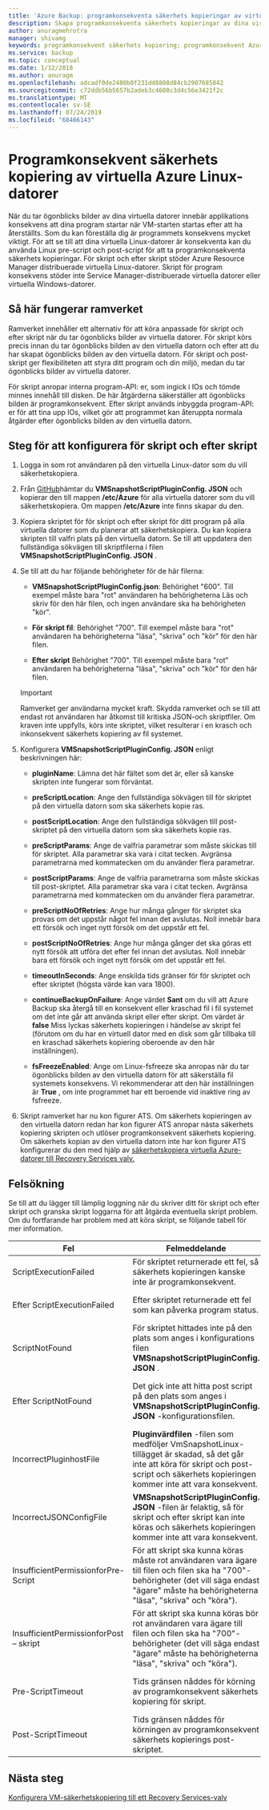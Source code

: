 ```yaml
---
title: 'Azure Backup: programkonsekventa säkerhets kopieringar av virtuella Linux-datorer'
description: Skapa programkonsekventa säkerhets kopieringar av dina virtuella Linux-datorer till Azure. Den här artikeln förklarar hur du konfigurerar skript ramverket för att säkerhetskopiera virtuella Linux-datorer som distribueras i Azure. Den här artikeln innehåller också felsöknings information.
author: anuragmehrotra
manager: shivamg
keywords: programkonsekvent säkerhets kopiering; programkonsekvent Azure VM-säkerhetskopiering; Linux VM-säkerhetskopiering; Azure Backup
ms.service: backup
ms.topic: conceptual
ms.date: 1/12/2018
ms.author: anuragm
ms.openlocfilehash: adcadf0de2480b0f231dd8808d84cb2907685842
ms.sourcegitcommit: c72ddb56b5657b2adeb3c4608c3d4c56e3421f2c
ms.translationtype: MT
ms.contentlocale: sv-SE
ms.lasthandoff: 07/24/2019
ms.locfileid: "68466143"
---
```

# <a name="application-consistent-backup-of-azure-linux-vms"></a>Programkonsekvent säkerhets kopiering av virtuella Azure Linux-datorer

När du tar ögonblicks bilder av dina virtuella datorer innebär applikations konsekvens att dina program startar när VM-starten startas efter att ha återställts. Som du kan föreställa dig är programmets konsekvens mycket viktigt. För att se till att dina virtuella Linux-datorer är konsekventa kan du använda Linux pre-script och post-script för att ta programkonsekventa säkerhets kopieringar. För skript och efter skript stöder Azure Resource Manager distribuerade virtuella Linux-datorer. Skript för program konsekvens stöder inte Service Manager-distribuerade virtuella datorer eller virtuella Windows-datorer.

## <a name="how-the-framework-works"></a>Så här fungerar ramverket

Ramverket innehåller ett alternativ för att köra anpassade för skript och efter skript när du tar ögonblicks bilder av virtuella datorer. För skript körs precis innan du tar ögonblicks bilden av den virtuella datorn och efter att du har skapat ögonblicks bilden av den virtuella datorn. För skript och post-skript ger flexibiliteten att styra ditt program och din miljö, medan du tar ögonblicks bilder av virtuella datorer.

För skript anropar interna program-API: er, som ingick i IOs och tömde minnes innehåll till disken. De här åtgärderna säkerställer att ögonblicks bilden är programkonsekvent. Efter skript används inbyggda program-API: er för att tina upp IOs, vilket gör att programmet kan återuppta normala åtgärder efter ögonblicks bilden av den virtuella datorn.

## <a name="steps-to-configure-pre-script-and-post-script"></a>Steg för att konfigurera för skript och efter skript

1. Logga in som rot användaren på den virtuella Linux-dator som du vill säkerhetskopiera.

2. Från [GitHub](https://github.com/MicrosoftAzureBackup/VMSnapshotPluginConfig)hämtar du **VMSnapshotScriptPluginConfig. JSON** och kopierar den till mappen **/etc/Azure** för alla virtuella datorer som du vill säkerhetskopiera. Om mappen **/etc/Azure** inte finns skapar du den.

3. Kopiera skriptet för för skript och efter skript för ditt program på alla virtuella datorer som du planerar att säkerhetskopiera. Du kan kopiera skripten till valfri plats på den virtuella datorn. Se till att uppdatera den fullständiga sökvägen till skriptfilerna i filen **VMSnapshotScriptPluginConfig. JSON** .

4. Se till att du har följande behörigheter för de här filerna:

   - **VMSnapshotScriptPluginConfig.json**: Behörighet "600". Till exempel måste bara "rot" användaren ha behörigheterna Läs och skriv för den här filen, och ingen användare ska ha behörigheten "kör".

   - **För skript fil**: Behörighet "700".  Till exempel måste bara "rot" användaren ha behörigheterna "läsa", "skriva" och "kör" för den här filen.

   - **Efter skript** Behörighet "700". Till exempel måste bara "rot" användaren ha behörigheterna "läsa", "skriva" och "kör" för den här filen.

   > [!Important]
   > Ramverket ger användarna mycket kraft. Skydda ramverket och se till att endast rot användaren har åtkomst till kritiska JSON-och skriptfiler.
   > Om kraven inte uppfylls, körs inte skriptet, vilket resulterar i en krasch och inkonsekvent säkerhets kopiering av fil systemet.
   >

5. Konfigurera **VMSnapshotScriptPluginConfig. JSON** enligt beskrivningen här:
    - **pluginName**: Lämna det här fältet som det är, eller så kanske skripten inte fungerar som förväntat.

    - **preScriptLocation**: Ange den fullständiga sökvägen till för skriptet på den virtuella datorn som ska säkerhets kopie ras.

    - **postScriptLocation**: Ange den fullständiga sökvägen till post-skriptet på den virtuella datorn som ska säkerhets kopie ras.

    - **preScriptParams**: Ange de valfria parametrar som måste skickas till för skriptet. Alla parametrar ska vara i citat tecken. Avgränsa parametrarna med kommatecken om du använder flera parametrar.

    - **postScriptParams**: Ange de valfria parametrarna som måste skickas till post-skriptet. Alla parametrar ska vara i citat tecken. Avgränsa parametrarna med kommatecken om du använder flera parametrar.

    - **preScriptNoOfRetries**: Ange hur många gånger för skriptet ska provas om det uppstår något fel innan det avslutas. Noll innebär bara ett försök och inget nytt försök om det uppstår ett fel.

    - **postScriptNoOfRetries**:  Ange hur många gånger det ska göras ett nytt försök att utföra det efter fel innan det avslutas. Noll innebär bara ett försök och inget nytt försök om det uppstår ett fel.

    - **timeoutInSeconds**: Ange enskilda tids gränser för för skriptet och efter skriptet (högsta värde kan vara 1800).

    - **continueBackupOnFailure**: Ange värdet **Sant** om du vill att Azure Backup ska återgå till en konsekvent eller kraschad fil i fil systemet om det inte går att använda skript eller efter skript. Om värdet är **false** Miss lyckas säkerhets kopieringen i händelse av skript fel (förutom om du har en virtuell dator med en disk som går tillbaka till en kraschad säkerhets kopiering oberoende av den här inställningen).

    - **fsFreezeEnabled**: Ange om Linux-fsfreeze ska anropas när du tar ögonblicks bilden av den virtuella datorn för att säkerställa fil systemets konsekvens. Vi rekommenderar att den här inställningen är **True** , om inte programmet har ett beroende vid inaktive ring av fsfreeze.

6. Skript ramverket har nu kon figurer ATS. Om säkerhets kopieringen av den virtuella datorn redan har kon figurer ATS anropar nästa säkerhets kopiering skripten och utlöser programkonsekvent säkerhets kopiering. Om säkerhets kopian av den virtuella datorn inte har kon figurer ATS konfigurerar du den med hjälp av [säkerhetskopiera virtuella Azure-datorer till Recovery Services valv.](https://docs.microsoft.com/azure/backup/backup-azure-vms-first-look-arm)

## <a name="troubleshooting"></a>Felsökning

Se till att du lägger till lämplig loggning när du skriver ditt för skript och efter skript och granska skript loggarna för att åtgärda eventuella skript problem. Om du fortfarande har problem med att köra skript, se följande tabell för mer information.

| Fel | Felmeddelande | Rekommenderad åtgärd |
| ------------------------ | -------------- | ------------------ |
| ScriptExecutionFailed |För skriptet returnerade ett fel, så säkerhets kopieringen kanske inte är programkonsekvent.   | Åtgärda problemet genom att titta på fel loggarna för skriptet.|  
|   Efter ScriptExecutionFailed |    Efter skriptet returnerade ett fel som kan påverka program status. |    Granska fel loggarna för skriptet för att åtgärda problemet och kontrol lera program statusen. |
| ScriptNotFound |  För skriptet hittades inte på den plats som anges i konfigurations filen **VMSnapshotScriptPluginConfig. JSON** . |   Kontrol lera att för skript finns på den sökväg som anges i konfigurations filen för att säkerställa programkonsekvent säkerhets kopiering.|
| Efter ScriptNotFound | Det gick inte att hitta post script på den plats som anges i **VMSnapshotScriptPluginConfig. JSON** -konfigurationsfilen. |   Se till att efter skript finns på den sökväg som anges i konfigurations filen för att säkerställa programkonsekvent säkerhets kopiering.|
| IncorrectPluginhostFile | **Pluginvärdfilen** -filen som medföljer VmSnapshotLinux-tillägget är skadad, så det går inte att köra för skript och post-script och säkerhets kopieringen kommer inte att vara konsekvent. | Avinstallera **VmSnapshotLinux** -tillägget och ominstalleras automatiskt med nästa säkerhets kopiering för att åtgärda problemet. |
| IncorrectJSONConfigFile | **VMSnapshotScriptPluginConfig. JSON** -filen är felaktig, så för skript och efter skript kan inte köras och säkerhets kopieringen kommer inte att vara konsekvent. | Ladda ned kopian från [GitHub](https://github.com/MicrosoftAzureBackup/VMSnapshotPluginConfig) och konfigurera den igen. |
| InsufficientPermissionforPre-Script | För att skript ska kunna köras måste rot användaren vara ägare till filen och filen ska ha "700"-behörigheter (det vill säga endast "ägare" måste ha behörigheterna "läsa", "skriva" och "köra"). | Se till att "rot" användaren är ägare till skript filen och att endast "ägare" har behörigheterna "läsa", "skriva" och "kör". |
| InsufficientPermissionforPost – skript | För att skript ska kunna köras bör rot användaren vara ägare till filen och filen ska ha "700"-behörigheter (det vill säga endast "ägare" måste ha behörigheterna "läsa", "skriva" och "köra"). | Se till att "rot" användaren är ägare till skript filen och att endast "ägare" har behörigheterna "läsa", "skriva" och "kör". |
| Pre-ScriptTimeout | Tids gränsen nåddes för körning av programkonsekvent säkerhets kopiering för skript. | Kontrol lera skriptet och öka tids gränsen i filen **VMSnapshotScriptPluginConfig. JSON** som finns på **/etc/Azure**. |
| Post-ScriptTimeout | Tids gränsen nåddes för körningen av programkonsekvent säkerhets kopierings post-skriptet. | Kontrol lera skriptet och öka tids gränsen i filen **VMSnapshotScriptPluginConfig. JSON** som finns på **/etc/Azure**. |

## <a name="next-steps"></a>Nästa steg
[Konfigurera VM-säkerhetskopiering till ett Recovery Services-valv](https://docs.microsoft.com/azure/backup/backup-azure-arm-vms)
